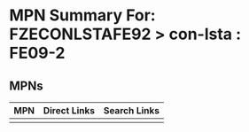



# MPN Summary For: FZECONLSTAFE92 > con-lsta : FE09-2

## MPNs
  

|MPN|Direct Links|Search Links|
| :--- | :--- | :--- |
||||
